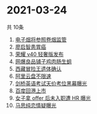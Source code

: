# 2021-03-24
  共 10条

  <!-- BEGIN -->
  <!-- 最后更新时间:Wed Mar 24 2021 00:25:24 GMT+0000 (Coordinated Universal Time) -->
  1. [电子烟将参照卷烟监管](https://www.zhihu.com/search?q=电子烟)
1. [廖启智患胃癌](https://www.zhihu.com/search?q=廖启智)
1. [荣耀 v40 轻奢版发布](https://www.zhihu.com/search?q=荣耀)
1. [网爆良品铺子鸡肉肠生蛆](https://www.zhihu.com/search?q=良品铺子)
1. [西藏冒险王遗体确认](https://www.zhihu.com/search?q=西藏冒险王)
1. [阿里云盘不限速](https://www.zhihu.com/search?q=阿里云盘)
1. [剑桥英语考试天价考位黑幕曝光](https://www.zhihu.com/search?q=剑桥英语)
1. [百度回港上市](https://www.zhihu.com/search?q=百度)
1. [女子拿 offer 后未入职遭 HR 曝光](https://www.zhihu.com/search?q=hr)
1. [马思纯恋情疑曝光](https://www.zhihu.com/search?q=马思纯)
  <!-- END -->
  